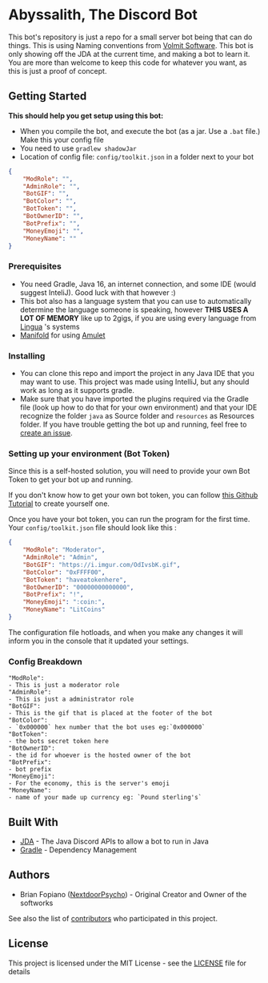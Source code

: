# Abyssalith, The Discord Bot

This bot's repository is just a repo for a small server bot being that can do things. This is using Naming conventions
from [Volmit Software](https://github.com/VolmitSoftware). This bot is only showing off the JDA at the current time, and
making a bot to learn it. You are more than welcome to keep this code for whatever you want, as this is just a proof of
concept.

## Getting Started

**This should help you get setup using this bot:**

- When you compile the bot, and execute the bot (as a jar. Use a `.bat` file.) Make this your config file
- You need to use `gradlew shadowJar`
- Location of config file: `config/toolkit.json` in a folder next to your bot

```json
{
    "ModRole": "",
    "AdminRole": "",
    "BotGIF": "",
    "BotColor": "",
    "BotToken": "",
    "BotOwnerID": "",
    "BotPrefix": "",
    "MoneyEmoji": "",
    "MoneyName": ""
}
```

### Prerequisites

- You need Gradle, Java 16, an internet connection, and some IDE (would suggest InteliJ). Good luck with that however :)
- This bot also has a language system that you can use to automatically determine the language someone is speaking,
  however **THIS USES A LOT OF MEMORY** like up to 2gigs, if you are using every language
  from [Lingua](https://github.com/pemistahl/lingua) 's systems
- [Manifold](https://plugins.jetbrains.com/plugin/10057-manifold) for
  using [Amulet](https://github.com/ArcaneArts/Amulet)

### Installing

- You can clone this repo and import the project in any Java IDE that you may want to use. This project was made using
  IntelliJ, but any should work as long as it supports gradle.
- Make sure that you have imported the plugins required via the Gradle file (look up how to do that for your own
  environment) and that your IDE recognize the folder `java` as Source folder and `resources` as Resources folder. If
  you have trouble getting the bot up and running, feel free
  to [create an issue](https://github.com/NextdoorPsycho/Abyssalith/issues).

### Setting up your environment (Bot Token)

Since this is a self-hosted solution, you will need to provide your own Bot Token to get your bot up and running.

If you don't know how to get your own bot token, you can
follow [this Github Tutorial](https://github.com/reactiflux/discord-irc/wiki/Creating-a-discord-bot-&-getting-a-token)
to create yourself one.

Once you have your bot token, you can run the program for the first time. Your `config/toolkit.json` file should look
like this :

```json
{
    "ModRole": "Moderator",
    "AdminRole": "Admin",
    "BotGIF": "https://i.imgur.com/OdIvsbK.gif",
    "BotColor": "0xFFFF00",
    "BotToken": "haveatokenhere",
    "BotOwnerID": "00000000000000",
    "BotPrefix": "!",
    "MoneyEmoji": ":coin:",
    "MoneyName": "LitCoins"
}
```

The configuration file hotloads, and when you make any changes it will inform you in the console that it updated your
settings.

### Config Breakdown

    "ModRole": 
    - This is just a moderator role
    "AdminRole": 
    - This is just a administrator role
    "BotGIF":
    - This is the gif that is placed at the footer of the bot
    "BotColor":
    - `0x000000` hex number that the bot uses eg:`0x000000`
    "BotToken": 
    - the bots secret token here
    "BotOwnerID":
    - the id for whoever is the hosted owner of the bot
    "BotPrefix":
    - bot prefix
    "MoneyEmoji": 
    - For the economy, this is the server's emoji
    "MoneyName": 
    - name of your made up currency eg: `Pound sterling's`

## Built With

- [JDA](https://github.com/DV8FromTheWorld/JDA) - The Java Discord APIs to allow a bot to run in Java
- [Gradle](https://gradle.org/) - Dependency Management

## Authors

- Brian Fopiano ([NextdoorPsycho](https://github.com/NextdoorPsycho)) - Original Creator and Owner of the softworks

See also the list of [contributors](https://github.com/NextdoorPsycho/Abyssalith/contributors) who participated in this
project.

## License

This project is licensed under the MIT License - see the [LICENSE](LICENSE) file for details
